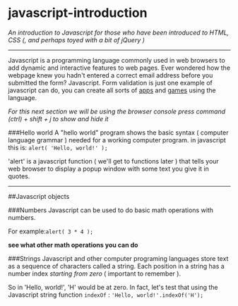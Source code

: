 # javascript-introduction
*An introduction to Javascript for those who have been introduced to HTML, CSS (, and perhaps toyed with a bit of jQuery )*

---
Javascript is a programming language commonly used in web browsers to add dynamic and interactive features to web pages. Ever wondered how the webpage knew you hadn't entered a correct email address before you submitted the form? Javascript. Form validation is just one example of javascript can do, you can create all sorts of [apps](http://todomvc.com/examples/vanillajs/) and [games](http://www.jsbreakouts.org/phaser/index.html) using the language.

*For this next section we will be using the browser console press command (ctrl) + shift + j to show and hide it*

###Hello world
A "hello world" program shows the basic syntax ( computer language grammar ) needed for a working computer program.
in javascript this is:
``` alert( 'Hello, world!' ); ```

'alert' is a javascript function ( we'll get to functions later ) that tells your web browser to display a popup window with some text you give it in quotes.

---
##Javascript objects

###Numbers
Javascript can be used to do basic math operations with numbers.

For example:``` alert( 3 * 4 ); ```

**see what other math operations you can do**

###Strings
Javascript and other computer programing languages store text as a sequence of characters called a string. Each position in a string has a number index *starting from zero* ( important to remember ).

So in 'Hello, world!', 'H' would be at zero. In fact, let's test that using the Javascript string function `indexOf` :
`'Hello, world!'.indexOf('H');`

